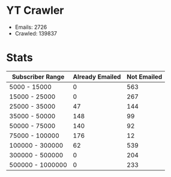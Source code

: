 # YT Crawler
- Emails: 2726
- Crawled: 139837

# Stats
| Subscriber Range  | Already Emailed | Not Emailed |
|-------|-------|-------|
| 5000 - 15000 | 0 | 563 |
| 15000 - 25000 | 0 | 267 |
| 25000 - 35000 | 47 | 144 |
| 35000 - 50000 | 148 | 99 |
| 50000 - 75000 | 140 | 92 |
| 75000 - 100000 | 176 | 12 |
| 100000 - 300000 | 62 | 539 |
| 300000 - 500000 | 0 | 204 |
| 500000 - 1000000 | 0 | 233 |
